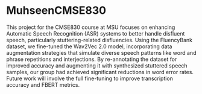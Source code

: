 # MuhseenCMSE830

This project for the CMSE830 course at MSU focuses on enhancing Automatic Speech Recognition (ASR) systems to better handle disfluent speech, particularly stuttering-related disfluencies. Using the FluencyBank dataset, we fine-tuned the Wav2Vec 2.0 model, incorporating data augmentation strategies that simulate diverse speech patterns like word and phrase repetitions and interjections. By re-annotating the dataset for improved accuracy and augmenting it with synthesized stuttered speech samples, our group had achieved significant reductions in word error rates. Future work will involve the full fine-tuning to improve transcription accuracy and FBERT metrics.

